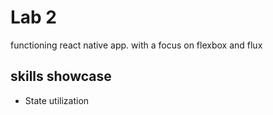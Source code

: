 # Lab 2
functioning react native app. with a focus on flexbox and flux

## skills showcase
- State utilization
